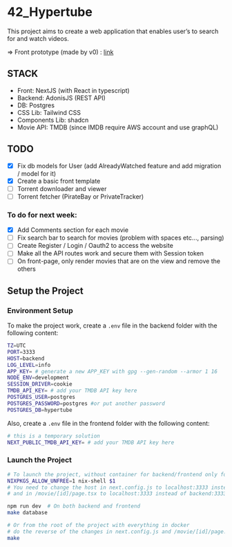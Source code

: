# 42_Hypertube

This project aims to create a web application that enables user’s to search for and
watch videos.

=> Front prototype (made by v0) : [link](https://v0.dev/chat/simple-streaming-website-dxwD7slikKg?b=b_lL5zpOHzJLe)


## STACK

- Front: NextJS (with React in typescript)
- Backend: AdonisJS (REST API)
- DB: Postgres
- CSS Lib: Tailwind CSS
- Components Lib: shadcn
- Movie API: TMDB (since IMDB require AWS account and use graphQL)

## TODO

- [x] Fix db models for User (add AlreadyWatched feature and add migration / model for it)
- [x] Create a basic front template
- [ ] Torrent downloader and viewer
- [ ] Torrent fetcher (PirateBay or PrivateTracker)

### To do for next week:

- [x] Add Comments section for each movie
- [ ] Fix search bar to search for movies (problem with spaces etc..., parsing)
- [ ] Create Register / Login / Oauth2 to access the website
- [ ] Make all the API routes work and secure them with Session token
- [ ] On front-page, only render movies that are on the view and remove the others 

## Setup the Project

<!-- ### Apply Migrations
```bash
cd backend && node ace migration:run
``` -->

### Environment Setup
To make the project work, create a `.env` file in the backend folder with the following content:

```bash
TZ=UTC
PORT=3333
HOST=backend
LOG_LEVEL=info
APP_KEY= # generate a new APP_KEY with gpg --gen-random --armor 1 16
NODE_ENV=development
SESSION_DRIVER=cookie
TMDB_API_KEY= # add your TMDB API key here
POSTGRES_USER=postgres
POSTGRES_PASSWORD=postgres #or put another password
POSTGRES_DB=hypertube
```

Also, create a `.env` file in the frontend folder with the following content:

```bash 
# this is a temporary solution
NEXT_PUBLIC_TMDB_API_KEY= # add your TMDB API key here
```

### Launch the Project
```bash
# To launch the project, without container for backend/frontend only for database
NIXPKGS_ALLOW_UNFREE=1 nix-shell $1
# You need to change the host in next.config.js to localhost:3333 instead of backend:3333
# and in /movie/[id]/page.tsx to localhost:3333 instead of backend:3333 same for /watch/[id]/page.tsx

npm run dev  # On both backend and frontend
make database

# Or from the root of the project with everything in docker
# do the reverse of the changes in next.config.js and /movie/[id]/page.tsx and /watch/[id]/page.tsx
make
```